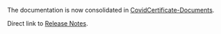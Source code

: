 The documentation is now consolidated in [CovidCertificate-Documents](https://github.com/admin-ch/CovidCertificate-Documents).

Direct link to [Release Notes](https://github.com/admin-ch/CovidCertificate-Documents/tree/main/release-notes).


